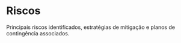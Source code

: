 # Riscos

Principais riscos identificados, estratégias de mitigação e planos de contingência associados.

